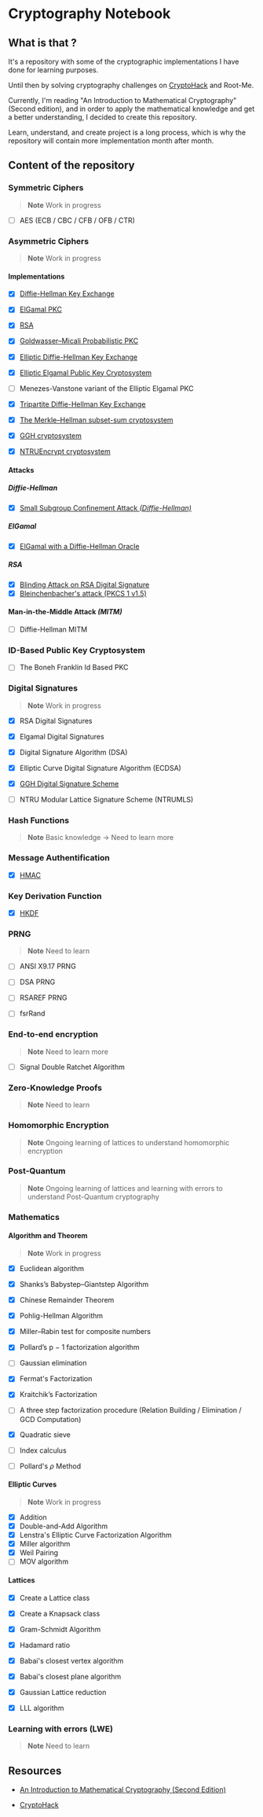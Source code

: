 # Cryptography Notebook

## What is that ?

It's a repository with some of the cryptographic implementations I have done for learning purposes.

Until then by solving cryptography challenges on [CryptoHack](https://cryptohack.org/user/Kioku/) and Root-Me.

Currently, I'm reading "An Introduction to Mathematical Cryptography" (Second edition), and in order to apply the mathematical knowledge and get a better understanding, I decided to create this repository.

Learn, understand, and create project is a long process, which is why the repository will contain more implementation month after month.

## Content of the repository

### Symmetric Ciphers

> **Note** Work in progress

- [ ] AES (ECB / CBC / CFB / OFB / CTR)

### Asymmetric Ciphers

> **Note** Work in progress

#### Implementations

- [X] [Diffie-Hellman Key Exchange](./AsymmetricCiphers/Diffie_Hellman/README.md)

- [X] [ElGamal PKC](./AsymmetricCiphers/ElGamal/README.md)

- [X] [RSA](./AsymmetricCiphers/RSA/README.md)

- [X] [Goldwasser–Micali Probabilistic PKC](./AsymmetricCiphers/GoldwasserMicaliProbabilisticPKC/README.md)

- [X] [Elliptic Diffie-Hellman Key Exchange](./AsymmetricCiphers/Elliptic_Diffie_Hellman/README.md)

- [X] [Elliptic Elgamal Public Key Cryptosystem](./AsymmetricCiphers/EllipticElgamalPKC/README.md)

- [ ] Menezes-Vanstone variant of the Elliptic Elgamal PKC

- [X] [Tripartite Diffie-Hellman Key Exchange](./AsymmetricCiphers/Tripartite_Diffie_Hellman_Key_Exchange/README.md)

- [X] [The Merkle–Hellman subset-sum cryptosystem](./Mathematics/Lattice/SubsetSum/README.md)

- [X] [GGH cryptosystem](./AsymmetricCiphers/GGH_cryptosystem/README.md)

- [X] [NTRUEncrypt cryptosystem](./AsymmetricCiphers//NTRUEncrypt/README.md)

#### Attacks

##### Diffie-Hellman

- [X] [Small Subgroup Confinement Attack *(Diffie-Hellman)*](./Attacks/README.md#small-subgroup-confinement-attack-diffie-hellman)

##### ElGamal

- [X] [ElGamal with a Diffie-Hellman Oracle](./AsymmetricCiphers/ElGamal/README.md#attacks-using-oracle)

##### RSA

- [X] [Blinding Attack on RSA Digital Signature](./Attacks/RSA/BlindingAttackonRSADigitalSignature.md)
- [X] [Bleinchenbacher's attack (PKCS 1 v1.5)](./Attacks/RSA/BleinchenbacherAttack(PKCS%201v1.5).md)

#### Man-in-the-Middle Attack *(MITM)*

- [ ] Diffie-Hellman MITM

### ID-Based Public Key Cryptosystem

- [ ] The Boneh Franklin Id Based PKC

### Digital Signatures

> **Note** Work in progress

- [X] RSA Digital Signatures

- [X] Elgamal Digital Signatures

- [X] Digital Signature Algorithm (DSA)

- [X] Elliptic Curve Digital Signature Algorithm (ECDSA)

- [X] [GGH Digital Signature Scheme](./DigitalSignatures/GGH_Digital_Signature/README.md)

- [ ] NTRU Modular Lattice Signature Scheme (NTRUMLS)

### Hash Functions

> **Note** Basic knowledge -> Need to learn more

### Message Authentification

- [X] [HMAC](./MessageAuthentification/README.md)

### Key Derivation Function

- [X] [HKDF](./KeyDerivationFunction/HKDF/README.md)

### PRNG

> **Note** Need to learn

- [ ] ANSI X9.17 PRNG

- [ ] DSA PRNG

- [ ] RSAREF PRNG

- [ ] fsrRand

### End-to-end encryption

> **Note** Need to learn more

- [ ] Signal Double Ratchet Algorithm

### Zero-Knowledge Proofs

> **Note** Need to learn

### Homomorphic Encryption

> **Note** Ongoing learning of lattices to understand homomorphic encryption

### Post-Quantum

> **Note** Ongoing learning of lattices and learning with errors to understand Post-Quantum cryptography

### Mathematics

#### Algorithm and Theorem

> **Note** Work in progress

- [X] Euclidean algorithm

- [X] Shanks’s Babystep–Giantstep Algorithm

- [X] Chinese Remainder Theorem

- [X] Pohlig-Hellman Algorithm

- [X] Miller–Rabin test for composite numbers

- [X] Pollard’s p − 1 factorization algorithm

- [ ] Gaussian elimination

- [X] Fermat's Factorization

- [X] Kraitchik’s Factorization

- [ ] A three step factorization procedure (Relation Building / Elimination / GCD Computation)

- [X] Quadratic sieve

- [ ] Index calculus

- [ ] Pollard's $\rho$ Method

#### Elliptic Curves

> **Note** Work in progress

- [X] Addition
- [X] Double-and-Add Algorithm
- [X] Lenstra's Elliptic Curve Factorization Algorithm
- [X] Miller algorithm
- [X] Weil Pairing
- [ ] MOV algorithm

#### Lattices

- [X] Create a Lattice class

- [X] Create a Knapsack class

- [X] Gram-Schmidt Algorithm

- [X] Hadamard ratio

- [X] Babai's closest vertex algorithm

- [X] Babai's closest plane algorithm

- [X] Gaussian Lattice reduction

- [X] LLL algorithm

### Learning with errors (LWE)

> **Note** Need to learn

## Resources

- [An Introduction to Mathematical Cryptography (Second Edition)](https://link.springer.com/book/10.1007/978-1-4939-1711-2)

- [CryptoHack](https://cryptohack.org/)